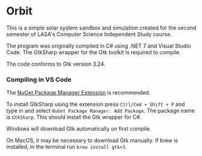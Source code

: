 # Orbit

This is a simple solar system sandbox and simulation created for the second semester of LASA's Computer Science Independent Study course.

The program was originally compiled in C# using .NET 7 and Visual Studio Code. The GtkSharp wrapper for the Gtk toolkit is required to compile.

The code conforms to Gtk version 3.24.

### Compiling in VS Code ###
The [NuGet Package Manager Extension](https://marketplace.visualstudio.com/items?itemName=jmrog.vscode-nuget-package-manager) is recommended.

To install GtkSharp using the extension press `Ctrl/Cmd + Shift + P` and type in and select `NuGet Package Manager: Add Package`. The package name is `GtkSharp`. This should install the Gtk wrapper for C#.

Windows will download Gtk automatically on first compile. 

On MacOS, it may be necessary to download Gtk manually. If brew is installed, in the terminal run `brew install gtk+3`.
